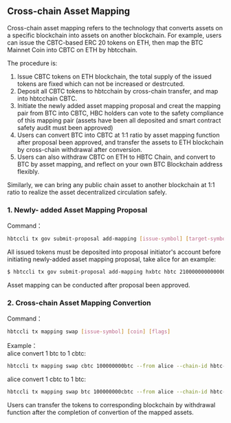## Cross-chain Asset Mapping

Cross-chain asset mapping refers to the technology that converts assets on a specific blockchain into assets on another blockchain. For example, users can issue the CBTC-based ERC 20 tokens on ETH, then map the BTC Mainnet Coin into CBTC on ETH by hbtcchain.

The procedure is: 

1. Issue CBTC tokens on ETH blockchain, the total supply of the issued tokens are fixed which can not be increased or destrcuted.  
2. Deposit all CBTC tokens to hbtcchain by cross-chain transfer, and map into hbtcchain CBTC. 
3. Initiate the newly added asset mapping proposal and creat the mapping pair from BTC into CBTC, HBC holders can vote to the safety compliance of this mapping pair (assets have been all deposited and smart contract safety audit must been approved) 
4. Users can convert BTC into CBTC at 1:1 ratio by asset mapping function after proposal been approved, and transfer the assets to ETH blockchain by cross-chain withdrawal after conversion. 
5. Users can also withdraw CBTC on ETH to HBTC Chain, and convert to BTC by asset mapping, and reflect on your own BTC Blockchain address flexibly. 

Similarly, we can bring any public chain asset to another blockchain at 1:1 ratio to realize the asset decentralized circulation safely. 

### 1. Newly- added Asset Mapping Proposal
Command：

```bash
hbtccli tx gov submit-proposal add-mapping [issue-symbol] [target-symbol] [total-supply] [flags]
```

All issued tokens must be deposited into proposal initiator's account before initiating newly-added asset mapping proposal, take alice for an example: 

```bash
$ hbtccli tx gov submit-proposal add-mapping hxbtc hbtc 2100000000000000 --deposit 10000000000000000000000 --from alice --chain-id hbtc-testnet --home node/hbtccli
```

Asset mapping can be conducted after proposal been approved. 

### 2. Cross-chain Asset Mapping Convertion 
Command：  

```bash
hbtccli tx mapping swap [issue-symbol] [coin] [flags]
```

Example：  
alice convert 1 btc to 1 cbtc:  

```bash
hbtccli tx mapping swap cbtc 100000000btc --from alice --chain-id hbtc-testnet --home node/hbtccli
```

alice convert 1 cbtc to 1 btc:  

```bash
hbtccli tx mapping swap btc 100000000cbtc --from alice --chain-id hbtc-testnet --home node/hbtccli
```

Users can transfer the tokens to corresponding blockchain by withdrawal function after the completion of convertion of the mapped assets. 